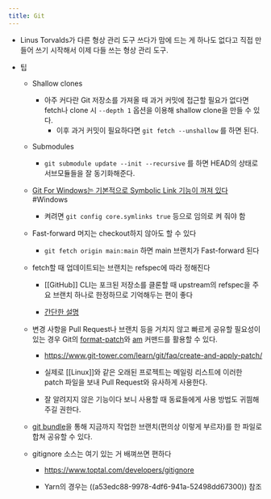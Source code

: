 ```yaml
---
title: Git
---
```


- Linus Torvalds가 다른 형상 관리 도구 쓰다가 맘에 드는 게 하나도 없다고 직접 만들어 쓰기 시작해서 이제 다들 쓰는 형상 관리 도구.

- 팁
	 - Shallow clones
		 - 아주 커다란 Git 저장소를 가져올 때 과거 커밋에 접근할 필요가 없다면 fetch나 clone 시 `--depth 1` 옵션을 이용해 shallow clone을 만들 수 있다.
			 - 이후 과거 커밋이 필요하다면 `git fetch --unshallow` 를 하면 된다.

	 - Submodules
		 - `git submodule update --init --recursive` 를 하면 HEAD의 상태로 서브모듈들을 잘 동기화해준다.

	 - [Git For Windows는 기본적으로 Symbolic Link 기능이 꺼져 있다](https://github.com/git-for-windows/git/wiki/Symbolic-Links)
#Windows
		 - 켜려면 `git config core.symlinks true` 등으로 임의로 켜 줘야 함

	 - Fast-forward 머지는 checkout하지 않아도 할 수 있다
		 - `git fetch origin main:main` 하면 main 브랜치가 Fast-forward 된다

	 - fetch할 때 업데이트되는 브랜치는 refspec에 따라 정해진다
		 - [[GitHub]] CLI는 포크된 저장소를 클론할 때 upstream의 refspec을 주요 브랜치 하나로 한정하므로 기억해두는 편이 좋다

		 - [간단한 설명](https://stackoverflow.com/a/39957858)

	 - 변경 사항을 Pull Request나 브랜치 등을 거치지 않고 빠르게 공유할 필요성이 있는 경우 Git의 [format-patch](https://git-scm.com/docs/git-format-patch)와 [am](https://git-scm.com/docs/git-am) 커맨드를 활용할 수 있다.
		 - https://www.git-tower.com/learn/git/faq/create-and-apply-patch/

		 - 실제로 [[Linux]]와 같은 오래된 프로젝트는 메일링 리스트에 이러한 patch 파일을 보내 Pull Request와 유사하게 사용한다.

		 - 잘 알려지지 않은 기능이다 보니 사용할 때 동료들에게 사용 방법도 귀띔해주길 권한다.

	 - [git bundle](https://git-scm.com/docs/git-bundle)을 통해 지금까지 작업한 브랜치(편의상 이렇게 부르자)를 한 파일로 합쳐 공유할 수 있다.

	 - gitignore 소스는 여기 있는 거 배껴쓰면 편하다
		 - https://www.toptal.com/developers/gitignore

		 - Yarn의 경우는 ((a53edc88-9978-4df6-941a-52498dd67300)) 참조
